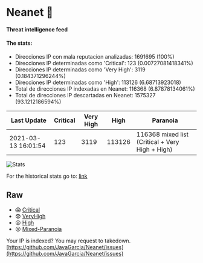 # Neanet :hocho:
#### Threat intelligence feed
#### The stats:

- Direcciones IP con mala reputacion analizadas: 1691695 (100%)
- Direcciones IP determinadas como 'Critical':  123 (0.00727081418341%)
- Direcciones IP determinadas como 'Very High':  3119 (0.184371296244%)
- Direcciones IP determinadas como 'High':  113126 (6.68713923018)
- Total de direcciones IP indexadas en Neanet:  116368 (6.87878134061%)
- Total de direcciones IP descartadas en Neanet:  1575327 (93.1212186594%)

| Last Update | Critical | Very High | High | Paranoia |
| --- | --- | --- | --- | --- |
| 2021-03-13 16:01:54 | 123 | 3119 | 113126 | 116368 mixed list (Critical + Very High + High)|

![Stats](https://docs.google.com/spreadsheets/d/e/2PACX-1vSnaNMIXVabIpDJjufMlzH7poXnshF3mgd8Is1g9ytUEzVsP5my4Trn8f-xkoLLQ38xpL3HtmUexLo6/pubchart?oid=501124687&format=image)

For the historical stats go to: [link](/stats.csv)
## Raw
- :scream: [Critical](https://raw.githubusercontent.com/JavaGarcia/Neanet/master/blacklists/neanet_critical.txt)
- :fearful: [VeryHigh](https://raw.githubusercontent.com/JavaGarcia/Neanet/master/blacklists/neanet_veryHigh.txtt)
- :frowning: [High](https://raw.githubusercontent.com/JavaGarcia/Neanet/master/blacklists/neanet_high.txt)
- :dizzy_face: [Mixed-Paranoia](https://raw.githubusercontent.com/JavaGarcia/Neanet/master/blacklists/neanet_all.txt)


Your IP is indexed? You may request to takedown. [https://github.com/JavaGarcia/Neanet/issues](https://github.com/JavaGarcia/Neanet/issues)






































































































































































































































































































































































































































































































































































































































































































































































































































































































































































































































































































































































































































































































































































































































































































































































































































































































































































































































































































































































































































































































































































































































































































































































































































































































































































































































































































































































































































































































































































































































































































































































































































































































































































































































































































































































































































































































































































































































































































































































































































































































































































































































































































































































































































































































































































































































































































































































































































































































































































































































